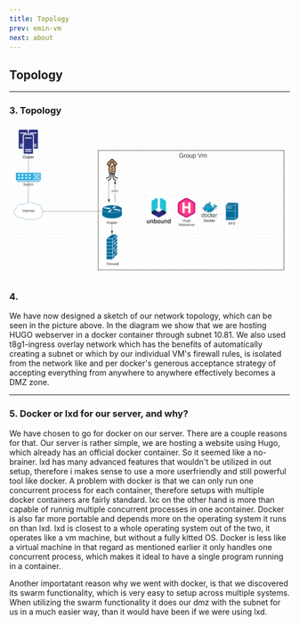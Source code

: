 ```yaml
---
title: Topology
prev: emin-vm
next: about
---
```


## Topology
***

### 3. Topology
<img src="/images/NetworkTopology.png" width="800" />


### 4.
We have now designed a sketch of our network topology, which can be seen in the picture above. 
In the diagram we show that we are hosting HUGO webserver in a docker 
container through subnet 10.81. We also used t8g1-ingress overlay network 
which has the benefits of automatically creating a subnet or which by 
our individual VM's firewall rules, is isolated from the network like 
and per docker's generous acceptance strategy of accepting everything 
from anywhere to anywhere effectively becomes a DMZ zone.
***
### 5. Docker or lxd for our server, and why?
We have chosen to go for docker on our server. There are a couple reasons for that. Our server is rather simple, we are hosting a website using Hugo, which already has an official docker container. So it seemed like a no-brainer. lxd has many advanced features that wouldn't be utilized in out setup, therefore i makes sense to use a more userfriendly and still powerful tool like docker. A problem with docker is that we can only run one concurrent process for each container, therefore setups with multiple docker containers are fairly standard. lxc on the other hand is more than capable of runnig multiple concurrent processes in one acontainer. Docker is also far more portable and depends more on the operating system it runs on than lxd. lxd is closest to a whole operating system out of the two, it operates like a vm machine, but without a fully kitted OS. Docker is less like a virtual machine in that regard as mentioned earlier it only handles one concurrent process, which makes it ideal to have a single program running in a container.

Another importatant reason why we went with docker, is that we discovered its swarm functionality, which is very easy to setup across multiple systems. When utilizing the swarm functionality it does our dmz with the subnet for us in a much easier way, than it would have been if we were using lxd.
